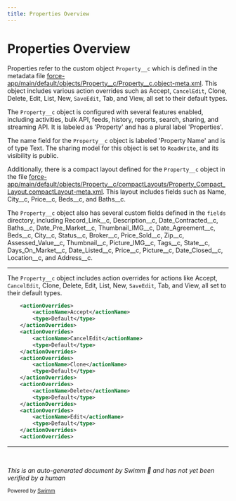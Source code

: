 ```yaml
---
title: Properties Overview
---
```

# Properties Overview

Properties refer to the custom object `Property__c` which is defined in the metadata file <SwmPath>[force-app/main/default/objects/Property__c/Property__c.object-meta.xml](force-app/main/default/objects/Property__c/Property__c.object-meta.xml)</SwmPath>. This object includes various action overrides such as Accept, <SwmToken path="force-app/main/default/objects/Property__c/Property__c.object-meta.xml" pos="8:4:4" line-data="        &lt;actionName&gt;CancelEdit&lt;/actionName&gt;">`CancelEdit`</SwmToken>, Clone, Delete, Edit, List, New, <SwmToken path="force-app/main/default/objects/Property__c/Property__c.object-meta.xml" pos="32:4:4" line-data="        &lt;actionName&gt;SaveEdit&lt;/actionName&gt;">`SaveEdit`</SwmToken>, Tab, and View, all set to their default types.

The `Property__c` object is configured with several features enabled, including activities, bulk API, feeds, history, reports, search, sharing, and streaming API. It is labeled as 'Property' and has a plural label 'Properties'.

The name field for the `Property__c` object is labeled 'Property Name' and is of type Text. The sharing model for this object is set to <SwmToken path="force-app/main/default/objects/Property__c/Property__c.object-meta.xml" pos="64:4:4" line-data="    &lt;sharingModel&gt;ReadWrite&lt;/sharingModel&gt;">`ReadWrite`</SwmToken>, and its visibility is public.

Additionally, there is a compact layout defined for the `Property__c` object in the file <SwmPath>[force-app/main/default/objects/Property__c/compactLayouts/Property_Compact_Layout.compactLayout-meta.xml](force-app/main/default/objects/Property__c/compactLayouts/Property_Compact_Layout.compactLayout-meta.xml)</SwmPath>. This layout includes fields such as Name, City__c, Price__c, Beds__c, and Baths__c.

The `Property__c` object also has several custom fields defined in the `fields` directory, including Record_Link__c, Description__c, Date_Contracted__c, Baths__c, Date_Pre_Market__c, Thumbnail_IMG__c, Date_Agreement__c, Beds__c, City__c, Status__c, Broker__c, Price_Sold__c, Zip__c, Assessed_Value__c, Thumbnail__c, Picture_IMG__c, Tags__c, State__c, Days_On_Market__c, Date_Listed__c, Price__c, Picture__c, Date_Closed__c, Location__c, and Address__c.

<SwmSnippet path="/force-app/main/default/objects/Property__c/Property__c.object-meta.xml" line="3">

---

The `Property__c` object includes action overrides for actions like Accept, <SwmToken path="force-app/main/default/objects/Property__c/Property__c.object-meta.xml" pos="8:4:4" line-data="        &lt;actionName&gt;CancelEdit&lt;/actionName&gt;">`CancelEdit`</SwmToken>, Clone, Delete, Edit, List, New, <SwmToken path="force-app/main/default/objects/Property__c/Property__c.object-meta.xml" pos="32:4:4" line-data="        &lt;actionName&gt;SaveEdit&lt;/actionName&gt;">`SaveEdit`</SwmToken>, Tab, and View, all set to their default types.

```xml
    <actionOverrides>
        <actionName>Accept</actionName>
        <type>Default</type>
    </actionOverrides>
    <actionOverrides>
        <actionName>CancelEdit</actionName>
        <type>Default</type>
    </actionOverrides>
    <actionOverrides>
        <actionName>Clone</actionName>
        <type>Default</type>
    </actionOverrides>
    <actionOverrides>
        <actionName>Delete</actionName>
        <type>Default</type>
    </actionOverrides>
    <actionOverrides>
        <actionName>Edit</actionName>
        <type>Default</type>
    </actionOverrides>
    <actionOverrides>
```

---

</SwmSnippet>

&nbsp;

*This is an auto-generated document by Swimm 🌊 and has not yet been verified by a human*

<SwmMeta version="3.0.0" repo-id="Z2l0aHViJTNBJTNBZHJlYW1ob3VzZS1sd2MlM0ElM0FTd2ltbS1EZW1v" repo-name="dreamhouse-lwc"><sup>Powered by [Swimm](/)</sup></SwmMeta>

